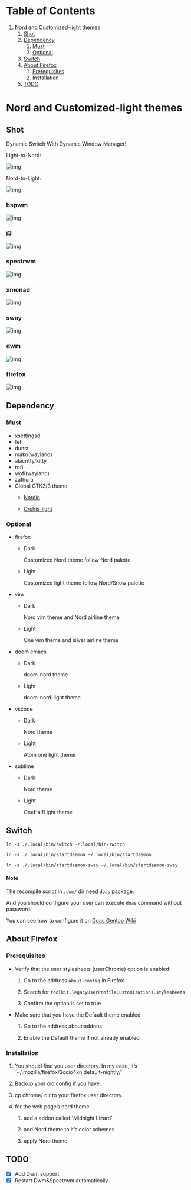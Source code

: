 
# Table of Contents

1.  [Nord and Customized-light themes](#orga92410c)
    1.  [Shot](#org6ecd7c5)
    2.  [Dependency](#org5114522)
        1.  [Must](#org8050841)
        2.  [Optional](#orge85932f)
    3.  [Switch](#org3d0cd34)
    4.  [About Firefox](#org56ea59c)
        1.  [Prerequisites](#orgb2ce2d0)
        2.  [Installation](#org5951695)
    5.  [TODO](#orgfec7e81)


<a id="orga92410c"></a>

# Nord and Customized-light themes


<a id="org6ecd7c5"></a>

## Shot
Dynamic Switch With Dynamic Window Manager!

Light-to-Nord:

![img](./Pictures/shot/light-to-nord.gif)

Nord-to-Light:

![img](./Pictures/shot/nord-to-light.gif)

### bspwm
![img](./Pictures/shot/bspwm.png)
### i3
![img](./Pictures/shot/i3.png)
### spectrwm
![img](./Pictures/shot/spectrwm.png)
### xmonad
![img](./Pictures/shot/xmonad.png)
### sway
![img](./Pictures/shot/sway.png)
### dwm
![img](./Pictures/shot/dwm.png)
### firefox
![img](./Pictures/shot/firefox.png)


<a id="org5114522"></a>

## Dependency


<a id="org8050841"></a>

### Must

-   xsettingsd
-   feh
-   dunst
-   mako(wayland)
-   alacritty/kitty
-   rofi
-   wofi(wayland)
-   zathura
-   Global GTK2/3 theme
    -   [Nordic](https://www.gnome-look.org/p/1267246/)
    
    -   [Orchis-light](https://www.gnome-look.org/p/1357889/)


<a id="orge85932f"></a>

### Optional

-   firefox
    -   Dark
        
        Costomized Nord theme follow Nord palette
    -   Light
        
        Costomized light theme follow Nord/Snow palette
-   vim
    -   Dark
        
        Nord vim theme and Nord airline theme
    -   Light
        
        One vim theme and silver airline theme
-   doom emacs
    -   Dark
        
        doom-nord theme
    -   Light
        
        doom-nord-light theme
-   vscode
    -   Dark
        
        Nord theme
    -   Light
        
        Atom one light theme
-   sublime
    -   Dark
        
        Nord theme
    -   Light
        
        OneHalfLight theme


<a id="org3d0cd34"></a>

## Switch

`ln -s ./.local/bin/switch ~/.local/bin/switch`

`ln -s ./.local/bin/startdaemon ~/.local/bin/startdaemon`

`ln -s ./.local/bin/startdaemon-sway ~/.local/bin/startdaemon-sway`

#### Note
The recompile script in `.dwm/` dir need `doas` package. 

And you should configure your user can execute `doas` command without password.

You can see how to configure it on [Doas Gentoo Wiki](https://wiki.gentoo.org/wiki/Doas)

<a id="org56ea59c"></a>

## About Firefox


<a id="orgb2ce2d0"></a>

### Prerequisites

-   Verify that the user stylesheets (userChrome) option is enabled:
    1.  Go to the address `about:config` in Firefox
    
    2.  Search for `toolkit.legacyUserProfileCustomizations.stylesheets`
    
    3.  Confirm the option is set to true

-   Make sure that you have the Default theme enabled
    1.  Go to the address about:addons
    
    2.  Enable the Default theme if not already enabled


<a id="org5951695"></a>

### Installation

1.  You should find you user directory. In my case, it&rsquo;s \`~/.mozilla/firefox/3ccio4xn.default-nightly/\`

2.  Backup your old config if you have.

3.  cp chrome/ dir to your firefox user directory.

4.  for the web page&rsquo;s nord theme
    1.  add a addon called \`Midnight Lizard\`
    
    2.  add Nord theme to it&rsquo;s color schemes
    
    3.  apply Nord theme


<a id="orgfec7e81"></a>

## TODO

-   [X] Add Dwm support
-   [X] Restart Dwm&Spectrwm automatically

